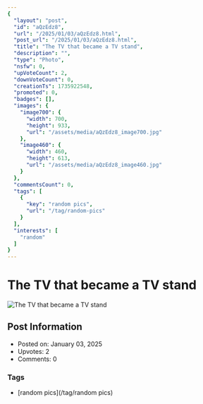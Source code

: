 ```yaml
---
{
  "layout": "post",
  "id": "aQzEdz8",
  "url": "/2025/01/03/aQzEdz8.html",
  "post_url": "/2025/01/03/aQzEdz8.html",
  "title": "The TV that became a TV stand",
  "description": "",
  "type": "Photo",
  "nsfw": 0,
  "upVoteCount": 2,
  "downVoteCount": 0,
  "creationTs": 1735922548,
  "promoted": 0,
  "badges": [],
  "images": {
    "image700": {
      "width": 700,
      "height": 933,
      "url": "/assets/media/aQzEdz8_image700.jpg"
    },
    "image460": {
      "width": 460,
      "height": 613,
      "url": "/assets/media/aQzEdz8_image460.jpg"
    }
  },
  "commentsCount": 0,
  "tags": [
    {
      "key": "random pics",
      "url": "/tag/random-pics"
    }
  ],
  "interests": [
    "random"
  ]
}
---
```


# The TV that became a TV stand

![The TV that became a TV stand](/assets/media/aQzEdz8_image700.jpg)

## Post Information

- Posted on: January 03, 2025
- Upvotes: 2
- Comments: 0

### Tags

- [random pics](/tag/random pics)
